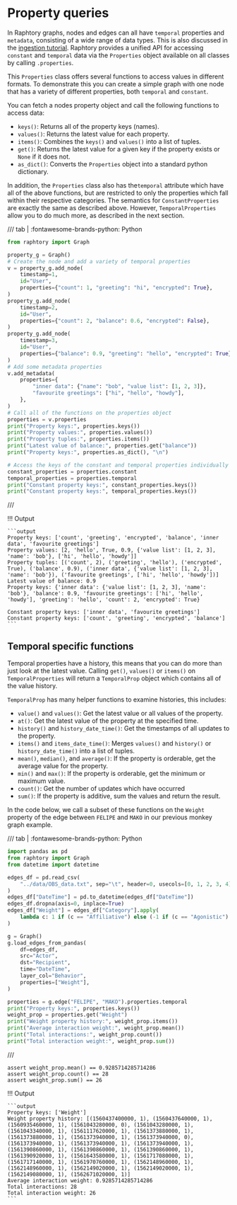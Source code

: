 # Property queries

In Raphtory graphs, nodes and edges can all have `temporal` properties and `metadata`, consisting of a wide range of
data types. This is also discussed in the [ingestion tutorial](../ingestion/2_direct-updates.md). Raphtory provides a
unified API for accessing `constant` and `temporal` data via the `Properties` object available on all classes by calling
`.properties`.

This `Properties` class offers several functions to access values in different formats. To demonstrate this you can
create a simple graph with one node that has a variety of different properties, both `temporal` and `constant`.

You can fetch a nodes property object and call the following functions to access data:

- `keys()`: Returns all of the property keys (names).
- `values()`: Returns the latest value for each property.
- `items()`: Combines the `keys()` and `values()` into a list of tuples.
- `get()`: Returns the latest value for a given key if the property exists or `None` if it does not.
- `as_dict()`: Converts the `Properties` object into a standard python dictionary.

In addition, the `Properties` class also has the`temporal` attribute which have all of the above functions, but are
restricted to only the properties which fall within their respective categories. The semantics for `ConstantProperties`
are exactly the same as described above. However, `TemporalProperties` allow you to do much more, as described in the
next section.

/// tab | :fontawesome-brands-python: Python

```python
from raphtory import Graph

property_g = Graph()
# Create the node and add a variety of temporal properties
v = property_g.add_node(
    timestamp=1,
    id="User",
    properties={"count": 1, "greeting": "hi", "encrypted": True},
)
property_g.add_node(
    timestamp=2,
    id="User",
    properties={"count": 2, "balance": 0.6, "encrypted": False},
)
property_g.add_node(
    timestamp=3,
    id="User",
    properties={"balance": 0.9, "greeting": "hello", "encrypted": True},
)
# Add some metadata properties
v.add_metadata(
    properties={
        "inner data": {"name": "bob", "value list": [1, 2, 3]},
        "favourite greetings": ["hi", "hello", "howdy"],
    },
)
# Call all of the functions on the properties object
properties = v.properties
print("Property keys:", properties.keys())
print("Property values:", properties.values())
print("Property tuples:", properties.items())
print("Latest value of balance:", properties.get("balance"))
print("Property keys:", properties.as_dict(), "\n")

# Access the keys of the constant and temporal properties individually
constant_properties = properties.constant
temporal_properties = properties.temporal
print("Constant property keys:", constant_properties.keys())
print("Constant property keys:", temporal_properties.keys())
```

///

!!! Output

    ```output
    Property keys: ['count', 'greeting', 'encrypted', 'balance', 'inner data', 'favourite greetings']
    Property values: [2, 'hello', True, 0.9, {'value list': [1, 2, 3], 'name': 'bob'}, ['hi', 'hello', 'howdy']]
    Property tuples: [('count', 2), ('greeting', 'hello'), ('encrypted', True), ('balance', 0.9), ('inner data', {'value list': [1, 2, 3], 'name': 'bob'}), ('favourite greetings', ['hi', 'hello', 'howdy'])]
    Latest value of balance: 0.9
    Property keys: {'inner data': {'value list': [1, 2, 3], 'name': 'bob'}, 'balance': 0.9, 'favourite greetings': ['hi', 'hello', 'howdy'], 'greeting': 'hello', 'count': 2, 'encrypted': True} 

    Constant property keys: ['inner data', 'favourite greetings']
    Constant property keys: ['count', 'greeting', 'encrypted', 'balance']
    ```

## Temporal specific functions

Temporal properties have a history, this means that you can do more than just look at the latest value. Calling `get()`,
`values()` or `items()` on `TemporalProperties` will return a `TemporalProp` object which contains all of the value
history.

`TemporalProp` has many helper functions to examine histories, this includes:

* `value()` and `values()`: Get the latest value or all values of the property.
* `at()`: Get the latest value of the property at the specified time.
* `history()` and `history_date_time()`: Get the timestamps of all updates to the property.
* `items()` and `items_date_time()`: Merges `values()` and `history()` or `history_date_time()` into a list of tuples.
* `mean()`, `median()`, and `average()`: If the property is orderable, get the average value for the property.
* `min()` and `max()`: If the property is orderable, get the minimum or maximum value.
* `count()`: Get the number of updates which have occurred
* `sum()`: If the property is additive, sum the values and return the result.

In the code below, we call a subset of these functions on the `Weight` property of the edge between `FELIPE` and `MAKO`
in our previous monkey graph example.

/// tab | :fontawesome-brands-python: Python

```python
import pandas as pd
from raphtory import Graph
from datetime import datetime

edges_df = pd.read_csv(
    "../data/OBS_data.txt", sep="\t", header=0, usecols=[0, 1, 2, 3, 4], parse_dates=[0]
)
edges_df["DateTime"] = pd.to_datetime(edges_df["DateTime"])
edges_df.dropna(axis=0, inplace=True)
edges_df["Weight"] = edges_df["Category"].apply(
    lambda c: 1 if (c == "Affiliative") else (-1 if (c == "Agonistic") else 0)
)

g = Graph()
g.load_edges_from_pandas(
    df=edges_df,
    src="Actor",
    dst="Recipient",
    time="DateTime",
    layer_col="Behavior",
    properties=["Weight"],
) 

properties = g.edge("FELIPE", "MAKO").properties.temporal
print("Property keys:", properties.keys())
weight_prop = properties.get("Weight")
print("Weight property history:", weight_prop.items())
print("Average interaction weight:", weight_prop.mean())
print("Total interactions:", weight_prop.count())
print("Total interaction weight:", weight_prop.sum())
```

///

```{.python continuation hide}
assert weight_prop.mean() == 0.9285714285714286
assert weight_prop.count() == 28
assert weight_prop.sum() == 26
```

!!! Output

    ```output
    Property keys: ['Weight']
    Weight property history: [(1560437400000, 1), (1560437640000, 1), (1560935460000, 1), (1561043280000, 0), (1561043280000, 1), (1561043340000, 1), (1561117620000, 1), (1561373880000, 1), (1561373880000, 1), (1561373940000, 1), (1561373940000, 0), (1561373940000, 1), (1561373940000, 1), (1561373940000, 1), (1561390860000, 1), (1561390860000, 1), (1561390860000, 1), (1561390920000, 1), (1561643580000, 1), (1561717080000, 1), (1561717140000, 1), (1561970760000, 1), (1562148960000, 1), (1562148960000, 1), (1562149020000, 1), (1562149020000, 1), (1562149080000, 1), (1562671020000, 1)]
    Average interaction weight: 0.9285714285714286
    Total interactions: 28
    Total interaction weight: 26
    ```

